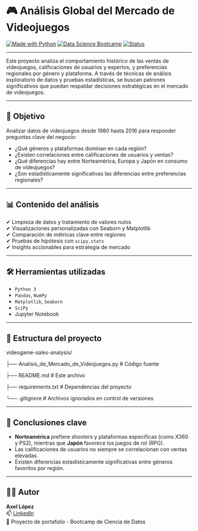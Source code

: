 # 🎮 Análisis Global del Mercado de Videojuegos

[![Made with Python](https://img.shields.io/badge/Made%20with-Python%203.10-blue.svg)](https://www.python.org/)
[![Data Science Bootcamp](https://img.shields.io/badge/Proyecto-Bootcamp-green)](#)
[![Status](https://img.shields.io/badge/Status-Completo-brightgreen)](#)

---

Este proyecto analiza el comportamiento histórico de las ventas de videojuegos, calificaciones de usuarios y expertos, y preferencias regionales por género y plataforma. A través de técnicas de análisis exploratorio de datos y pruebas estadísticas, se buscan patrones significativos que puedan respaldar decisiones estratégicas en el mercado de videojuegos.

---

## 📌 Objetivo

Analizar datos de videojuegos desde 1980 hasta 2016 para responder preguntas clave del negocio:

- ¿Qué géneros y plataformas dominan en cada región?
- ¿Existen correlaciones entre calificaciones de usuarios y ventas?
- ¿Qué diferencias hay entre Norteamérica, Europa y Japón en consumo de videojuegos?
- ¿Son estadísticamente significativas las diferencias entre preferencias regionales?

---

## 📊 Contenido del análisis

✔ Limpieza de datos y tratamiento de valores nulos  
✔ Visualizaciones personalizadas con Seaborn y Matplotlib  
✔ Comparación de métricas clave entre regiones  
✔ Pruebas de hipótesis con `scipy.stats`  
✔ Insights accionables para estrategia de mercado  

---

## 🛠️ Herramientas utilizadas

- `Python 3`
- `Pandas`, `NumPy`
- `Matplotlib`, `Seaborn`
- `SciPy`
- Jupyter Notebook

---

## 📁 Estructura del proyecto

videogame-sales-analysis/

├── Analisis_de_Mercado_de_Videojuegos.py # Código fuente 

├── README.md # Este archivo

├── requirements.txt # Dependencias del proyecto

└── .gitignore # Archivos ignorados en control de versiones

---

## 🧠 Conclusiones clave

- **Norteamérica** prefiere shooters y plataformas específicas (como X360 y PS2), mientras que **Japón** favorece los juegos de rol (RPG).
- Las calificaciones de usuarios no siempre se correlacionan con ventas elevadas.
- Existen diferencias estadísticamente significativas entre géneros favoritos por región.

---

## 👨‍💻 Autor

**Axel López**  
📫 [LinkedIn](https://www.linkedin.com/in/axel-lópez-linares/)  
🎯 Proyecto de portafolio - Bootcamp de Ciencia de Datos

